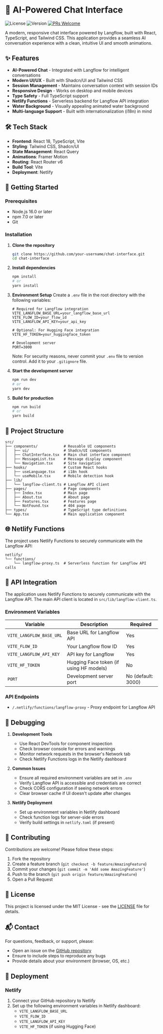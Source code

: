 # 💬 AI-Powered Chat Interface

![License](https://img.shields.io/badge/License-MIT-blue.svg)
![Version](https://img.shields.io/badge/version-1.0.0-brightgreen)
[![PRs Welcome](https://img.shields.io/badge/PRs-welcome-brightgreen.svg?style=flat-square)](http://makeapullrequest.com)

A modern, responsive chat interface powered by Langflow, built with React, TypeScript, and Tailwind CSS. This application provides a seamless AI conversation experience with a clean, intuitive UI and smooth animations.

## ✨ Features

- **AI-Powered Chat** - Integrated with Langflow for intelligent conversations
- **Modern UI/UX** - Built with Shadcn/UI and Tailwind CSS
- **Session Management** - Maintains conversation context with session IDs
- **Responsive Design** - Works on desktop and mobile devices
- **Type Safety** - Full TypeScript support
- **Netlify Functions** - Serverless backend for Langflow API integration
- **Water Background** - Visually appealing animated water background
- **Multi-language Support** - Built with internationalization (i18n) in mind

## 🛠️ Tech Stack

- **Frontend**: React 18, TypeScript, Vite
- **Styling**: Tailwind CSS, Shadcn/UI
- **State Management**: React Query
- **Animations**: Framer Motion
- **Routing**: React Router v6
- **Build Tool**: Vite
- **Deployment**: Netlify

## 🚀 Getting Started

### Prerequisites

- Node.js 16.0 or later
- npm 7.0 or later
- Git

### Installation

1. **Clone the repository**
   ```bash
   git clone https://github.com/your-username/chat-interface.git
   cd chat-interface
   ```

2. **Install dependencies**
   ```bash
   npm install
   # or
   yarn install
   ```

3. **Environment Setup**
   Create a `.env` file in the root directory with the following variables:
   ```env
   # Required for Langflow integration
   VITE_LANGFLOW_BASE_URL=your_langflow_base_url
   VITE_FLOW_ID=your_flow_id
   VITE_LANGFLOW_API_KEY=your_api_key
   
   # Optional: For Hugging Face integration
   VITE_HF_TOKEN=your_huggingface_token
   
   # Development server
   PORT=3000
   ```
   
   Note: For security reasons, never commit your `.env` file to version control. Add it to your `.gitignore` file.

4. **Start the development server**
   ```bash
   npm run dev
   # or
   yarn dev
   ```

5. **Build for production**
   ```bash
   npm run build
   # or
   yarn build
   ```

## 🎨 Project Structure

```
src/
├── components/            # Reusable UI components
│   ├── ui/                # Shadcn/UI components
│   ├── ChatInterface.tsx  # Main chat interface component
│   ├── MessageList.tsx    # Message display component
│   └── Navigation.tsx     # Site navigation
├── hooks/                 # Custom React hooks
│   ├── useLanguage.tsx    # i18n hook
│   └── useMobile.tsx      # Mobile detection hook
├── lib/
│   └── langflow-client.ts # Langflow API client
├── pages/                 # Page components
│   ├── Index.tsx          # Main page
│   ├── About.tsx          # About page
│   ├── Features.tsx       # Features page
│   └── NotFound.tsx       # 404 page
├── types/                 # TypeScript type definitions
└── App.tsx                # Main application component
```

## 🌐 Netlify Functions

The project uses Netlify Functions to securely communicate with the Langflow API:

```
netlify/
└── functions/
    └── langflow-proxy.ts  # Serverless function for Langflow API calls
```

## 🔌 API Integration

The application uses Netlify Functions to securely communicate with the Langflow API. The main API client is located in `src/lib/langflow-client.ts`.

### Environment Variables

| Variable | Description | Required |
|----------|-------------|----------|
| `VITE_LANGFLOW_BASE_URL` | Base URL for Langflow API | Yes |
| `VITE_FLOW_ID` | Your Langflow flow ID | Yes |
| `VITE_LANGFLOW_API_KEY` | API key for Langflow | Yes |
| `VITE_HF_TOKEN` | Hugging Face token (if using HF models) | No |
| `PORT` | Development server port | No (default: 3000) |

### API Endpoints

- `/.netlify/functions/langflow-proxy` - Proxy endpoint for Langflow API

## 🐛 Debugging

1. **Development Tools**
   - Use React DevTools for component inspection
   - Check browser console for errors and warnings
   - Monitor network requests in the browser's Network tab
   - Check Netlify Functions logs in the Netlify dashboard

2. **Common Issues**
   - Ensure all required environment variables are set in `.env`
   - Verify Langflow API is accessible and credentials are correct
   - Check CORS configuration if seeing network errors
   - Clear browser cache if UI doesn't update after changes

3. **Netlify Deployment**
   - Set up environment variables in Netlify dashboard
   - Check function logs for server-side errors
   - Verify build settings in `netlify.toml` (if present)

## 🤝 Contributing

Contributions are welcome! Please follow these steps:

1. Fork the repository
2. Create a feature branch (`git checkout -b feature/AmazingFeature`)
3. Commit your changes (`git commit -m 'Add some AmazingFeature'`)
4. Push to the branch (`git push origin feature/AmazingFeature`)
5. Open a Pull Request

## 📝 License

This project is licensed under the MIT License - see the [LICENSE](LICENSE) file for details.

## 📬 Contact

For questions, feedback, or support, please:
- Open an issue on the [GitHub repository](https://github.com/your-username/chat-interface/issues)
- Ensure to include steps to reproduce any bugs
- Provide details about your environment (browser, OS, etc.)

## 🚀 Deployment

### Netlify
1. Connect your GitHub repository to Netlify
2. Set up the following environment variables in Netlify dashboard:
   - `VITE_LANGFLOW_BASE_URL`
   - `VITE_FLOW_ID`
   - `VITE_LANGFLOW_API_KEY`
   - `VITE_HF_TOKEN` (if using Hugging Face)